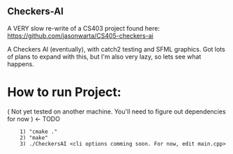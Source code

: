 ## Checkers-AI

A VERY slow re-write of a CS403 project found here: https://github.com/jasonwarta/CS405-checkers-ai

A Checkers AI (eventually), with catch2 testing and SFML graphics. Got lots of plans to expand with this, but I'm also very lazy, so lets see what happens. 

# How to run Project:
( Not yet tested on another machine. You'll need to figure out dependencies for now ) <- TODO
```
	1) "cmake ."
	2) "make"
	3) ./CheckersAI <cli options comming soon. For now, edit main.cpp>
```
